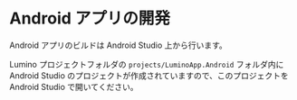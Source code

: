 Android アプリの開発
========

Android アプリのビルドは Android Studio 上から行います。

Lumino プロジェクトフォルダの `projects/LuminoApp.Android` フォルダ内に Android Studio のプロジェクトが作成されていますので、このプロジェクトを Android Studio で開いてください。

